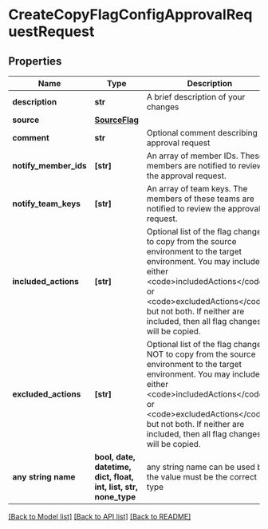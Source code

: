 # CreateCopyFlagConfigApprovalRequestRequest


## Properties
Name | Type | Description | Notes
------------ | ------------- | ------------- | -------------
**description** | **str** | A brief description of your changes | 
**source** | [**SourceFlag**](SourceFlag.md) |  | 
**comment** | **str** | Optional comment describing the approval request | [optional] 
**notify_member_ids** | **[str]** | An array of member IDs. These members are notified to review the approval request. | [optional] 
**notify_team_keys** | **[str]** | An array of team keys. The members of these teams are notified to review the approval request. | [optional] 
**included_actions** | **[str]** | Optional list of the flag changes to copy from the source environment to the target environment. You may include either &lt;code&gt;includedActions&lt;/code&gt; or &lt;code&gt;excludedActions&lt;/code&gt;, but not both. If neither are included, then all flag changes will be copied. | [optional] 
**excluded_actions** | **[str]** | Optional list of the flag changes NOT to copy from the source environment to the target environment. You may include either &lt;code&gt;includedActions&lt;/code&gt; or &lt;code&gt;excludedActions&lt;/code&gt;, but not both. If neither are included, then all flag changes will be copied. | [optional] 
**any string name** | **bool, date, datetime, dict, float, int, list, str, none_type** | any string name can be used but the value must be the correct type | [optional]

[[Back to Model list]](../README.md#documentation-for-models) [[Back to API list]](../README.md#documentation-for-api-endpoints) [[Back to README]](../README.md)


